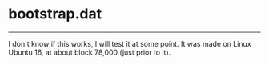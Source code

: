 # bootstrap.dat
-----

I don't know if this works, I will test it at some point. It was made on Linux Ubuntu 16, at about block 78,000 (just prior to it).
